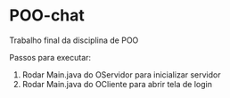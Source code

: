 # POO-chat
Trabalho final da disciplina de POO

Passos para executar:
1) Rodar Main.java do OServidor para inicializar servidor
2) Rodar Main.java do OCliente para abrir tela de login 
